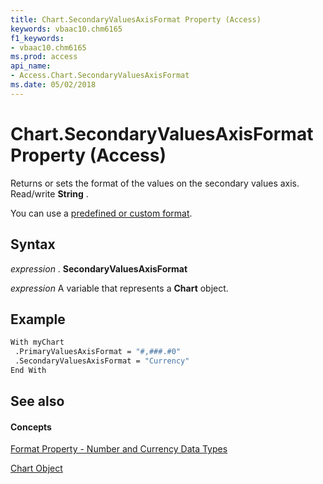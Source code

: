 ```yaml
---
title: Chart.SecondaryValuesAxisFormat Property (Access)
keywords: vbaac10.chm6165
f1_keywords:
- vbaac10.chm6165
ms.prod: access
api_name:
- Access.Chart.SecondaryValuesAxisFormat
ms.date: 05/02/2018
---
```



# Chart.SecondaryValuesAxisFormat Property (Access)

Returns or sets the format of the values on the secondary values axis. Read/write **String** .

You can use a [predefined or custom format](format-propertynumber-and-currency-data-types.md).


## Syntax

 _expression_ . **SecondaryValuesAxisFormat**

 _expression_ A variable that represents a **Chart** object.


## Example

```vb
With myChart
 .PrimaryValuesAxisFormat = "#,###.#0"
 .SecondaryValuesAxisFormat = "Currency"
End With
```

## See also


#### Concepts


[Format Property - Number and Currency Data Types](format-propertynumber-and-currency-data-types.md)

[Chart Object](chart-object-access.md)